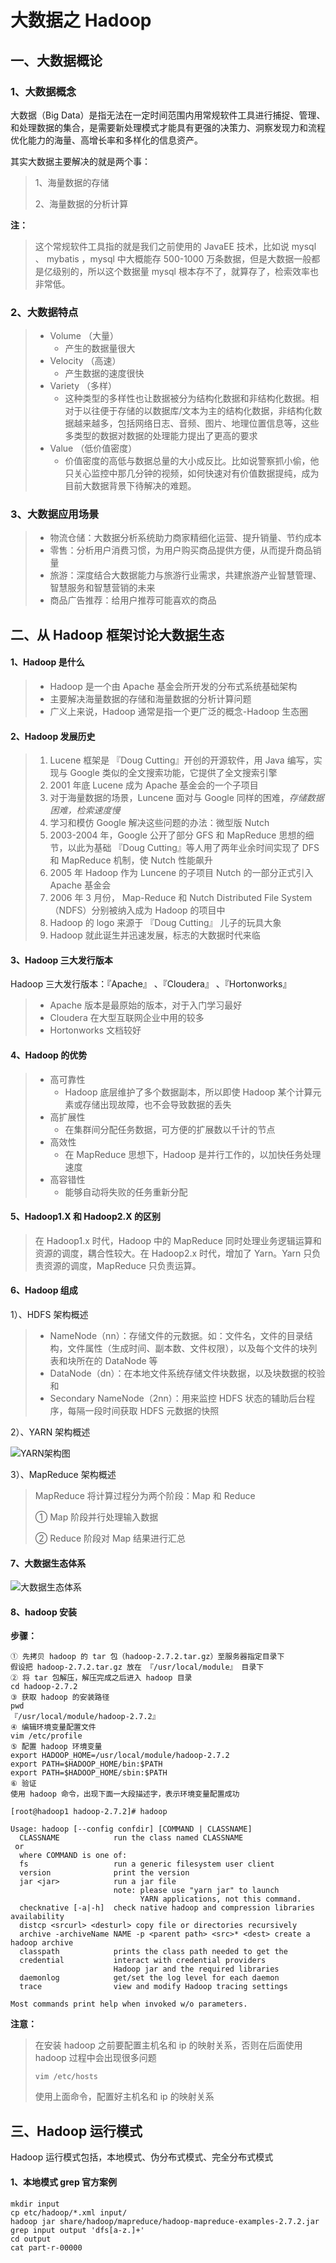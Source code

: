 # 大数据之 Hadoop

## 一、大数据概论

### 1、大数据概念

大数据（Big Data）是指无法在一定时间范围内用常规软件工具进行捕捉、管理、和处理数据的集合，是需要新处理模式才能具有更强的决策力、洞察发现力和流程优化能力的海量、高增长率和多样化的信息资产。

其实大数据主要解决的就是两个事：

> 1、海量数据的存储
>
> 2、海量数据的分析计算

**注：**

> 这个常规软件工具指的就是我们之前使用的 JavaEE 技术，比如说 mysql 、 mybatis ，mysql 中大概能存 500-1000 万条数据，但是大数据一般都是亿级别的，所以这个数据量 mysql 根本存不了，就算存了，检索效率也非常低。

### 2、大数据特点

> - Volume （大量）
>   - 产生的数据量很大
> - Velocity （高速）
>   - 产生数据的速度很快
> - Variety （多样）
>   - 这种类型的多样性也让数据被分为结构化数据和非结构化数据。相对于以往便于存储的以数据库/文本为主的结构化数据，非结构化数据越来越多，包括网络日志、音频、图片、地理位置信息等，这些多类型的数据对数据的处理能力提出了更高的要求
> - Value （低价值密度）
>   - 价值密度的高低与数据总量的大小成反比。比如说警察抓小偷，他只关心监控中那几分钟的视频，如何快速对有价值数据提纯，成为目前大数据背景下待解决的难题。

### 3、大数据应用场景

> - 物流仓储：大数据分析系统助力商家精细化运营、提升销量、节约成本
> - 零售：分析用户消费习惯，为用户购买商品提供方便，从而提升商品销量
> - 旅游：深度结合大数据能力与旅游行业需求，共建旅游产业智慧管理、智慧服务和智慧营销的未来
> - 商品广告推荐：给用户推荐可能喜欢的商品

## 二、从 Hadoop 框架讨论大数据生态

#### 1、Hadoop 是什么

> - Hadoop 是一个由 Apache 基金会所开发的分布式系统基础架构
> - 主要解决海量数据的存储和海量数据的分析计算问题
> - 广义上来说，Hadoop 通常是指一个更广泛的概念-Hadoop 生态圈

#### 2、Hadoop 发展历史

> 1. Lucene 框架是 『Doug Cutting』开创的开源软件，用 Java 编写，实现与 Google 类似的全文搜索功能，它提供了全文搜索引擎
> 2. 2001 年底 Lucene 成为 Apache 基金会的一个子项目
> 3. 对于海量数据的场景，Luncene 面对与 Google 同样的困难，*存储数据困难，检索速度慢*
> 4. 学习和模仿 Google 解决这些问题的办法：微型版 Nutch
> 5. 2003-2004 年，Google 公开了部分 GFS 和 MapReduce 思想的细节，以此为基础 『Doug Cutting』等人用了两年业余时间实现了 DFS 和 MapReduce 机制，使 Nutch 性能飙升
> 6. 2005 年 Hadoop 作为 Luncene 的子项目 Nutch 的一部分正式引入 Apache 基金会
> 7. 2006 年 3 月份， Map-Reduce 和 Nutch Distributed File System（NDFS）分别被纳入成为 Hadoop 的项目中
> 8.  Hadoop 的 logo 来源于 『Doug Cutting』 儿子的玩具大象
> 9. Hadoop 就此诞生并迅速发展，标志的大数据时代来临

#### 3、Hadoop 三大发行版本

Hadoop 三大发行版本：『Apache』 、『Cloudera』 、『Hortonworks』

> - Apache 版本是最原始的版本，对于入门学习最好
> - Cloudera 在大型互联网企业中用的较多
> - Hortonworks 文档较好

#### 4、Hadoop 的优势

> - 高可靠性
>   - Hadoop 底层维护了多个数据副本，所以即使 Hadoop 某个计算元素或存储出现故障，也不会导致数据的丢失
> - 高扩展性
>   - 在集群间分配任务数据，可方便的扩展数以千计的节点
> - 高效性
>   - 在 MapReduce 思想下，Hadoop 是并行工作的，以加快任务处理速度
> - 高容错性
>   - 能够自动将失败的任务重新分配

#### 5、Hadoop1.X 和 Hadoop2.X 的区别

> 在 Hadoop1.x 时代，Hadoop 中的 MapReduce 同时处理业务逻辑运算和资源的调度，耦合性较大。在 Hadoop2.x 时代，增加了 Yarn。Yarn 只负责资源的调度，MapReduce 只负责运算。

#### 6、Hadoop 组成

1）、HDFS 架构概述

> - NameNode（nn）：存储文件的元数据。如：文件名，文件的目录结构，文件属性（生成时间、副本数、文件权限），以及每个文件的块列表和块所在的 DataNode 等
> - DataNode（dn）：在本地文件系统存储文件块数据，以及块数据的校验和
> - Secondary NameNode（2nn）：用来监控 HDFS 状态的辅助后台程序，每隔一段时间获取 HDFS 元数据的快照

2）、YARN 架构概述



![YARN架构图](https://shp-notes-1257820375.cos.ap-chengdu.myqcloud.com/shp-hadoop/YARN%E6%9E%B6%E6%9E%84%E5%9B%BE.png?q-sign-algorithm=sha1&q-ak=AKIDZITLCJPWLRCnM5cINcxBIAkReIWq1OlZ&q-sign-time=1561898909;1561902509&q-key-time=1561898909;1561902509&q-header-list=&q-url-param-list=&q-signature=139cbfcf3a749bf2289c5a686002dabffb685756&x-cos-security-token=d79202255d539beaec8bd89a4a189c78aa00d8a710001)

3）、MapReduce 架构概述

> MapReduce 将计算过程分为两个阶段：Map 和 Reduce
>
> ① Map 阶段并行处理输入数据
>
> ② Reduce 阶段对 Map 结果进行汇总

#### 7、大数据生态体系

![大数据生态体系](https://shp-notes-1257820375.cos.ap-chengdu.myqcloud.com/shp-hadoop/%E5%A4%A7%E6%95%B0%E6%8D%AE%E6%8A%80%E6%9C%AF%E7%94%9F%E6%80%81%E4%BD%93%E7%B3%BB.png?q-sign-algorithm=sha1&q-ak=AKIDMdaImNPsQyFY1Wyji7gklhzPznStrxiD&q-sign-time=1561905423;1561909023&q-key-time=1561905423;1561909023&q-header-list=&q-url-param-list=&q-signature=6f457ff3ea0ede5559881ca238b08d715bad91ea&x-cos-security-token=882c51851a53b266d347fa480a8ca1d59ea8742f10001)

#### 8、hadoop 安装

**步骤：**

```
① 先拷贝 hadoop 的 tar 包（hadoop-2.7.2.tar.gz）至服务器指定目录下
假设把 hadoop-2.7.2.tar.gz 放在 『/usr/local/module』 目录下
② 将 tar 包解压，解压完成之后进入 hadoop 目录
cd hadoop-2.7.2
③ 获取 hadoop 的安装路径
pwd
『/usr/local/module/hadoop-2.7.2』
④ 编辑环境变量配置文件
vim /etc/profile
⑤ 配置 hadoop 环境变量
export HADOOP_HOME=/usr/local/module/hadoop-2.7.2
export PATH=$HADOOP_HOME/bin:$PATH
export PATH=$HADOOP_HOME/sbin:$PATH
⑥ 验证
使用 hadoop 命令，出现下面一大段描述字，表示环境变量配置成功
```

```shell
[root@hadoop1 hadoop-2.7.2]# hadoop

Usage: hadoop [--config confdir] [COMMAND | CLASSNAME]
  CLASSNAME            run the class named CLASSNAME
 or
  where COMMAND is one of:
  fs                   run a generic filesystem user client
  version              print the version
  jar <jar>            run a jar file
                       note: please use "yarn jar" to launch
                             YARN applications, not this command.
  checknative [-a|-h]  check native hadoop and compression libraries availability
  distcp <srcurl> <desturl> copy file or directories recursively
  archive -archiveName NAME -p <parent path> <src>* <dest> create a hadoop archive
  classpath            prints the class path needed to get the
  credential           interact with credential providers
                       Hadoop jar and the required libraries
  daemonlog            get/set the log level for each daemon
  trace                view and modify Hadoop tracing settings

Most commands print help when invoked w/o parameters.

```

**注意：**

> 在安装 hadoop 之前要配置主机名和 ip 的映射关系，否则在后面使用 hadoop 过程中会出现很多问题
>
> `vim /etc/hosts`
>
> 使用上面命令，配置好主机名和 ip 的映射关系

## 三、Hadoop 运行模式

Hadoop 运行模式包括，本地模式、伪分布式模式、完全分布式模式

#### 1、本地模式 grep 官方案例

```shell
mkdir input
cp etc/hadoop/*.xml input/
hadoop jar share/hadoop/mapreduce/hadoop-mapreduce-examples-2.7.2.jar grep input output 'dfs[a-z.]+'
cd output
cat part-r-00000
```





















